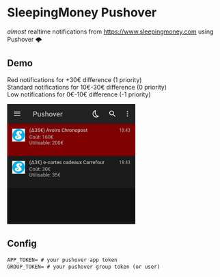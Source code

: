 # SleepingMoney Pushover

*almost* realtime notifications from https://www.sleepingmoney.com using Pushover 🌩️

## Demo

Red notifications for +30€ difference (1 priority)  
Standard notifications for 10€-30€ difference (0 priority)  
Low notifications for 0€-10€ difference (-1 priority)  

<img src="./pushover.jpg" width="300">

## Config

```env
APP_TOKEN= # your pushover app token
GROUP_TOKEN= # your pushover group token (or user)
```
